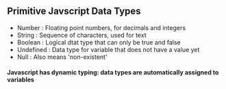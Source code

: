 ## Primitive Javscript Data Types
- Number : Floating point numbers, for decimals and integers
- String : Sequence of characters, used for text
- Boolean : Logical dtat type that can only be true and false
- Undefined : Data type for variable that does not have a value yet
- Null : Also means 'non-existent'
#### Javascript has dynamic typing: data types are automatically assigned to variables



